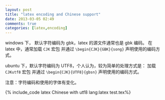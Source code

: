 ```yaml
---
layout: post
title: "latex encoding and Chinese support"
date: 2013-03-05 02:49
comments: true
categories: [latex,encoding]
---
```


windows 下， 默认字符编码为 gbk，latex 的源文件通常也是 gbk 编码。
在 latex 中，通常加载 `CJK` 宏包
并通过 `\begin{CJK}{GBK}{song}` 声明使用的编码方式。

ubuntu 下，默认字符编码为 UTF8，个人认为，较为简单的处理方式是：
加载 `CJKutf8` 宏包
并通过 `\begin{CJK}{UTF8}{gbsn}` 声明使用的编码方式。

<!--more-->


注意：字符编码和使用的字体有变化。

{% include_code latex Chinese with utf8 lang:latex test.tex%}

